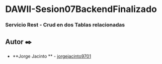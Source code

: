# DAWII-Sesion07BackendFinalizado
### Servicio Rest - Crud en dos Tablas relacionadas

## Autor ✒️

* **Jorge Jacinto ** - [jorgejacinto9701](https://github.com/jorgejacinto9701)
